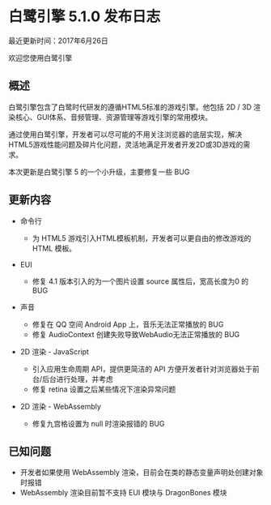 白鹭引擎 5.1.0 发布日志
===============================


最近更新时间：2017年6月26日


欢迎您使用白鹭引擎

## 概述

白鹭引擎包含了白鹭时代研发的遵循HTML5标准的游戏引擎。他包括 2D / 3D 渲染核心、GUI体系、音频管理、资源管理等游戏引擎的常用模块。

通过使用白鹭引擎，开发者可以尽可能的不用关注浏览器的底层实现，解决HTML5游戏性能问题及碎片化问题，灵活地满足开发者开发2D或3D游戏的需求。

本次更新是白鹭引擎 5 的一个小升级，主要修复一些 BUG

## 更新内容


* 命令行
    * 为 HTML5 游戏引入HTML模板机制，开发者可以更自由的修改游戏的 HTML 模板。
* EUI
    * 修复 4.1 版本引入的为一个图片设置 source 属性后，宽高长度为0 的BUG
* 声音
    * 修复在 QQ 空间 Android App 上，音乐无法正常播放的 BUG
    * 修复 AudioContext 创建失败导致WebAudio无法正常播放的 BUG

* 2D 渲染 - JavaScript
    * 引入应用生命周期 API，提供更简洁的 API 方便开发者针对浏览器处于前台/后台进行处理，并考虑
    * 修复 retina 设置之后某些情况下渲染异常问题

* 2D 渲染 - WebAssembly
    * 修复九宫格设置为 null 时渲染报错的 BUG

## 已知问题

* 开发者如果使用 WebAssembly 渲染，目前会在类的静态变量声明处创建对象时报错
* WebAssembly 渲染目前暂不支持 EUI 模块与 DragonBones 模块
